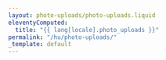 ```yaml
---
layout: photo-uploads/photo-uploads.liquid
eleventyComputed:
  title: "{{ lang[locale].photo_uploads }}"
permalink: "/hu/photo-uploads/"
_template: default
---
```

